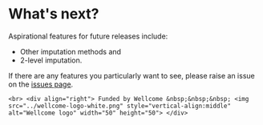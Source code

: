 # What's next?

Aspirational features for future releases include:
* Other imputation methods and
* 2-level imputation.

If there are any features you particularly want to see, please raise an issue on the [issues page](https://github.com/tom-metherell/Mice.jl/issues).

```@raw html
<br> <div align="right"> Funded by Wellcome &nbsp;&nbsp;&nbsp; <img src="../wellcome-logo-white.png" style="vertical-align:middle" alt="Wellcome logo" width="50" height="50"> </div>
```